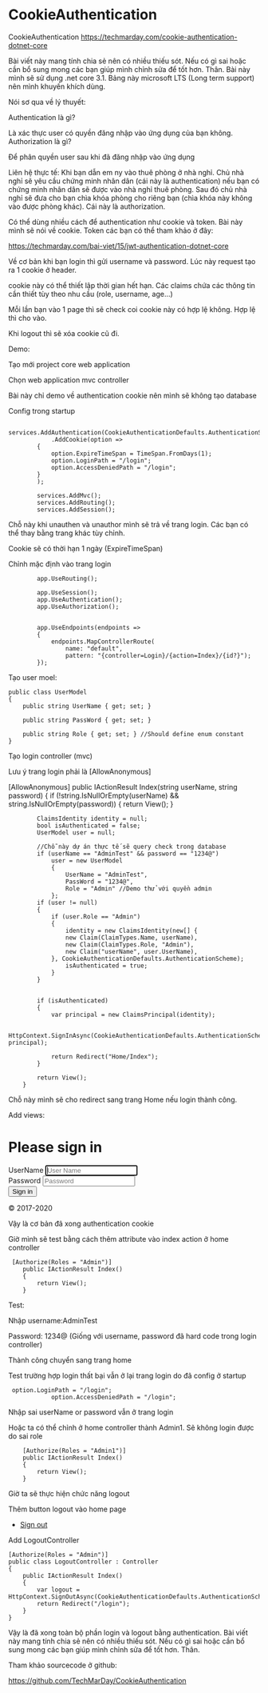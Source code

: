 # CookieAuthentication
CookieAuthentication
https://techmarday.com/cookie-authentication-dotnet-core

Bài viết này mang tính chia sẻ nên có nhiều thiếu sót. Nếu có gì sai hoặc cần bổ sung mong các bạn giúp mình chỉnh sửa để tốt hơn. Thân.
Bài này mình sẽ sử dụng .net core 3.1. Bảng này microsoft LTS (Long term support) nên mình khuyến khích dùng.

Nói sơ qua về lý thuyết:

Authentication là gì?

Là xác thực user có quyền đăng nhập vào ứng dụng của bạn không.
Authorization là gì?  

Để phân quyền user sau khi đã đăng nhập vào ứng dụng
 

Liên hệ thực tế: Khi bạn dẫn em ny vào thuê phòng ở nhà nghỉ. Chủ nhà nghỉ sẽ yêu cầu chứng minh nhân dân (cái này là authentication) nếu bạn có chứng minh nhân dân sẽ được vào nhà nghỉ thuê phòng.
Sau đó chủ nhà nghỉ sẽ đưa cho bạn chìa khóa phòng cho riêng bạn (chìa khóa này không vào được phòng khác). Cái này là authorization.

Có thể dùng nhiều cách để authentication như cookie và token. Bài này mình sẽ nói về cookie.
Token các bạn có thể tham khảo ở đây:

https://techmarday.com/bai-viet/15/jwt-authentication-dotnet-core

Về cơ bản khi bạn login thì gửi username và password. Lúc này request tạo ra 1 cookie ở header. 

cookie này có thể thiết lập thời gian hết hạn. Các claims chứa các thông tin cần thiết tùy theo nhu cầu (role, username, age…)

Mỗi lần bạn vào 1 page thì sẽ check coi cookie này có hợp lệ không. Hợp lệ thì cho vào.

Khi logout thì sẽ xóa cookie cũ đi.

Demo:

Tạo mới project core web application

 



Chọn web application mvc controller



 

Bài này chỉ demo về authentication cookie nên mình sẽ không tạo database

Config trong startup

            services.AddAuthentication(CookieAuthenticationDefaults.AuthenticationScheme)
                .AddCookie(option =>
            {
                option.ExpireTimeSpan = TimeSpan.FromDays(1);
                option.LoginPath = "/login";
                option.AccessDeniedPath = "/login";
            }
            );

            services.AddMvc();
            services.AddRouting();
            services.AddSession();
Chỗ này khi unauthen và unauthor mình sẽ trả về trang login. Các bạn có thể thay bằng trang khác tùy chỉnh.

Cookie sẽ có thời hạn 1 ngày (ExpireTimeSpan)

Chỉnh mặc định vào trang login

            app.UseRouting();

            app.UseSession();
            app.UseAuthentication();
            app.UseAuthorization();


            app.UseEndpoints(endpoints =>
            {
                endpoints.MapControllerRoute(
                    name: "default",
                    pattern: "{controller=Login}/{action=Index}/{id?}");
            });
Tạo user moel:

    public class UserModel
    {
        public string UserName { get; set; }

        public string PassWord { get; set; }

        public string Role { get; set; } //Should define enum constant
    }
Tạo login controller (mvc)



 

Lưu ý trang login phải là [AllowAnonymous]

[AllowAnonymous]
        public IActionResult Index(string userName, string password)
        {
            if (!string.IsNullOrEmpty(userName) && string.IsNullOrEmpty(password))
            {
                return View();
            }

            ClaimsIdentity identity = null;
            bool isAuthenticated = false;
            UserModel user = null;

            //Chỗ này dự án thực tế sẽ query check trong database
            if (userName == "AdminTest" && password == "1234@")
                user = new UserModel
                {
                    UserName = "AdminTest",
                    PassWord = "1234@",
                    Role = "Admin" //Demo thử với quyền admin
                };
            if (user != null)
            {
                if (user.Role == "Admin")
                {
                    identity = new ClaimsIdentity(new[] {
                    new Claim(ClaimTypes.Name, userName),
                    new Claim(ClaimTypes.Role, "Admin"),
                    new Claim("userName", user.UserName),
                }, CookieAuthenticationDefaults.AuthenticationScheme);
                    isAuthenticated = true;
                }
            }


            if (isAuthenticated)
            {
                var principal = new ClaimsPrincipal(identity);

                HttpContext.SignInAsync(CookieAuthenticationDefaults.AuthenticationScheme, principal);

                return Redirect("Home/Index");
            }

            return View();
        }
Chỗ này mình sẽ cho redirect sang trang Home nếu login thành công.

Add views:

<form class="form-signin" action="/login">
    <h1 class="h3 mb-3 font-weight-normal">Please sign in</h1>
    <label for="inputEmail" class="sr-only">UserName</label>
    <input type="text" id="username" name="username" class="form-control" placeholder="User Name" required autofocus>
    <br />
    <label for="inputPassword" class="sr-only">Password</label>
    <input type="password" id="password" name="password" class="form-control" placeholder="Password" required>
    <br />
    <button class="btn btn-lg btn-primary btn-block" type="submit">Sign in</button>
    <p class="mt-5 mb-3 text-muted">&copy; 2017-2020</p>
</form>
Vậy là cơ bản đã xong authentication cookie

Giờ mình sẽ test bằng cách thêm attribute vào index action ở home controller

     [Authorize(Roles = "Admin")]
        public IActionResult Index()
        {
            return View();
        }
Test:

Nhập username:AdminTest

Password: 1234@ (Giống với username, password đã hard code trong login controller)



 

Thành công chuyển sang trang home

 



 

Test trường hợp login thất bại vẫn ở lại trang login do đã config ở startup
 

     option.LoginPath = "/login";
                option.AccessDeniedPath = "/login";
Nhập sai userName or password vẫn ở trang login

Hoặc ta có thể chỉnh ở home controller  thành Admin1. Sẽ không login được do sai role 
 

        [Authorize(Roles = "Admin1")]
        public IActionResult Index()
        {
            return View();
        }
 

Giờ ta sẽ thực hiện chức năng logout

Thêm button logout vào home page


<ul class="navbar-nav px-3 display-4">
    <li class="nav-item text-nowrap">
        <a class="nav-link" href="/logout">Sign out</a>
    </li>
</ul>
Add LogoutController

    [Authorize(Roles = "Admin")]
    public class LogoutController : Controller
    {
        public IActionResult Index()
        {
            var logout = HttpContext.SignOutAsync(CookieAuthenticationDefaults.AuthenticationScheme);
            return Redirect("/login");
        }
    }

Vậy là đã xong toàn bộ phần login và logout bằng authentication.
Bài viết này mang tính chia sẻ nên có nhiều thiếu sót. Nếu có gì sai hoặc cần bổ sung mong các bạn giúp mình chỉnh sửa để tốt hơn. Thân.

Tham khảo sourcecode ở github:

https://github.com/TechMarDay/CookieAuthentication

